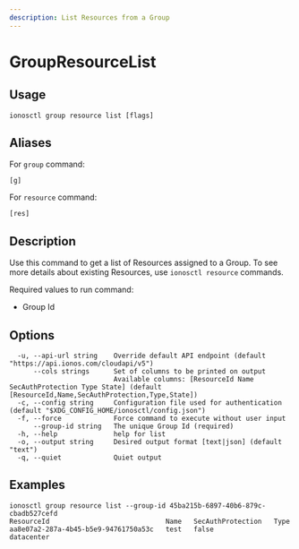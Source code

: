 ```yaml
---
description: List Resources from a Group
---
```


# GroupResourceList

## Usage

```text
ionosctl group resource list [flags]
```

## Aliases

For `group` command:
```text
[g]
```

For `resource` command:
```text
[res]
```

## Description

Use this command to get a list of Resources assigned to a Group. To see more details about existing Resources, use `ionosctl resource` commands.

Required values to run command:

* Group Id

## Options

```text
  -u, --api-url string    Override default API endpoint (default "https://api.ionos.com/cloudapi/v5")
      --cols strings      Set of columns to be printed on output 
                          Available columns: [ResourceId Name SecAuthProtection Type State] (default [ResourceId,Name,SecAuthProtection,Type,State])
  -c, --config string     Configuration file used for authentication (default "$XDG_CONFIG_HOME/ionosctl/config.json")
  -f, --force             Force command to execute without user input
      --group-id string   The unique Group Id (required)
  -h, --help              help for list
  -o, --output string     Desired output format [text|json] (default "text")
  -q, --quiet             Quiet output
```

## Examples

```text
ionosctl group resource list --group-id 45ba215b-6897-40b6-879c-cbadb527cefd 
ResourceId                             Name   SecAuthProtection   Type
aa8e07a2-287a-4b45-b5e9-94761750a53c   test   false               datacenter
```


